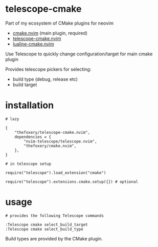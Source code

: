 
# telescope-cmake

Part of my ecosystem of CMake plugins for neovim
- [cmake.nvim](https://github.com/thefoxery/cmake.nvim) (main plugin, required)
- [telescope-cmake.nvim](https://github.com/thefoxery/telescope-cmake.nvim)
- [lualine-cmake.nvim](https://github.com/thefoxery/lualine-cmake.nvim)

Use Telescope to quickly change configuration/target for main cmake plugin

Provides telescope pickers for selecting:
- build type (debug, release etc)
- build target

# installation

```
# lazy

{
    "thefoxery/telescope-cmake.nvim",
    dependencies = {
        "nvim-telescope/telescope.nvim",
        "thefoxery/cmake.nvim",
    },
}

# in telescope setup

require("telescope").load_extension("cmake")

require("telescope").extensions.cmake.setup({}) # optional

```

# usage

```
# provides the following Telescope commands

:Telescope cmake select_build_target
:Telescope cmake select_build_type

```

Build types are provided by the CMake plugin.

